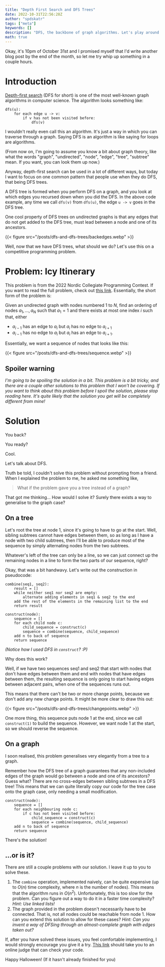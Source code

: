 ```yaml
---
title: "Depth First Search and DFS Trees"
date: 2022-10-31T22:56:28Z
author: "spdskatr"
tags: ["meta"]
keywords: []
description: "DFS, the backbone of graph algorithms. Let's play around with it."
math: true
---
```


Okay, it's 10pm of October 31st and I promised myself that I'd write another blog post by the end of the month, so let me try whip up something in a couple hours.

# Introduction

[Depth-first search](https://en.wikipedia.org/wiki/Depth-first_search) (DFS for short) is one of the most well-known graph algorithms in computer science. The algorithm looks something like:

```
dfs(u):
    for each edge u -> v:
        if v has not been visited before:
            dfs(v)
```

I wouldn't really even call this an algorithm. It's just a way in which you can traverse through a graph. Saying DFS is an algorithm is like saying for loops are algorithms.

(From now on, I'm going to assume you know a bit about graph theory, like what the words "graph", "undirected", "node", "edge", "tree", "subtree" mean. If you want, you can look them up now.)

Anyway, depth-first search can be used in a lot of different ways, but today I want to focus on one common pattern that people use when they do DFS, that being DFS trees.

A DFS tree is formed when you perform DFS on a graph, and you look at which edges you recursed down when you did the DFS. In the above code example, any time we call `dfs(v)` from `dfs(u)`, the edge `u -> v` goes in the DFS tree.

One cool property of DFS trees on undirected graphs is that any edges that do not get added to the DFS tree, must lead between a node and one of its ancestors.

{{< figure src="/posts/dfs-and-dfs-trees/backedges.webp" >}}

Well, now that we have DFS trees, what should we do? Let's use this on a competitive programming problem.

# Problem: Icy Itinerary

This problem is from the 2022 Nordic Collegiate Programming Contest. If you want to read the full problem, check out [this link](https://open.kattis.com/problems/icyitinerary). Essentially, the short form of the problem is:

Given an undirected graph with nodes numbered $1$ to $N$, find an ordering of nodes $a_1, \dots, a_N$ such that $a_1 = 1$ and there exists at most one index $i$ such that, either
- $a_{i-1}$ has an edge to $a_i$ but $a_i$ has no edge to $a_{i+1}$
- $a_{i-1}$ has no edge to $a_i$ but $a_i$ has an edge to $a_{i+1}$.

Essentially, we want a sequence of nodes that looks like this:

{{< figure src="/posts/dfs-and-dfs-trees/sequence.webp" >}}

## Spoiler warning

*I'm going to be spoiling the solution in a bit. This problem is a bit tricky, and there are a couple other solutions to this problem that I won't be covering. If you want to think about this problem before I spoil the solution, please stop reading here. It's quite likely that the solution you get will be completely different from mine!*

# Solution

You back?

You ready?

Cool.

Let's talk about DFS.

Truth be told, I couldn't solve this problem without prompting from a friend. When I explained the problem to me, he asked me something like,

> What if the problem gave you a tree instead of a graph?

That got me thinking... How would I solve it? Surely there exists a way to generalise to the graph case?

## On a tree

Let's root the tree at node 1, since it's going to have to go at the start. Well, sibling subtrees cannot have edges between them, so as long as I have a node with two child subtrees, then I'll be able to produce most of the sequence by simply alternating nodes from the two subtrees.

Whatever's left of the tree can only be a line, so we can just connect up the remaining nodes in a line to form the two parts of our sequence, right?

Okay, that was a bit handwavy. Let's write out the construction in pseudocode:

```
combine(seq1, seq2):
    result = []
    while neither seq1 nor seq2 are empty:
        alternate adding elements in seq1 & seq2 to the end
    add the rest of the elements in the remaining list to the end
    return result

construct(node):
    sequence = []
    for each child node c:
        child_sequence = construct(c)
        sequence = combine(sequence, child_sequence)
    add n to back of sequence
    return sequence
```

*(Notice how I used DFS in `construct`? :P)*

Why does this work?

Well, if we have two sequences seq1 and seq2 that start with nodes that don't have edges between them and end with nodes that have edges between them, the resulting sequence is only going to start having edges between adjacent pairs, when one of the sequences runs out.

This means that there can't be two or more change points, because we don't add any new change points. It might be more clear to draw this out:

{{< figure src="/posts/dfs-and-dfs-trees/changepoints.webp" >}}

One more thing, this sequence puts node 1 at the end, since we call `construct(1)` to build the sequence. However, we want node 1 at the start, so we should reverse the sequence.

## On a graph

I soon realised, this problem generalises very elegantly from a tree to a graph.

Remember how the DFS tree of a graph guarantees that any non-included edges of the graph would go between a node and one of its ancestors? Guess what? There are no cross-edges between sibling subtrees in a DFS tree! This means that we can quite literally copy our code for the tree case onto the graph case, only needing a small modification.

```
construct(node):
    sequence = []
    for each neighbouring node c:
        if c has not been visited before:
            child_sequence = construct(c)
            sequence = combine(sequence, child_sequence)
    add n to back of sequence
    return sequence
```

There's the solution!

## ...or is it?

There are still a couple problems with our solution. I leave it up to you to solve these.

1. The `combine` operation, implemented naively, can be quite expensive (up to $O(n)$ time complexity, where $n$ is the number of nodes). This means that the algorithm runs in $O(n^2)$. Unfortunately, this is too slow for the problem. Can you figure out a way to do it in a faster time complexity? *Hint: Use linked lists!*
2. The graph provided in the problem doesn't necessarily have to be connected. That is, not all nodes could be reachable from node 1. How can you extend this solution to allow for these cases? *Hint: Can you invent a way of DFSing through an almost-complete graph with edges taken out?*

If, after you have solved these issues, you feel comfortable implementing, I would strongly encourage you give it a try. [This link](https://open.kattis.com/problems/icyitinerary) should take you to an online judge that can check your code.

Happy Halloween! (If it hasn't already finished for you)